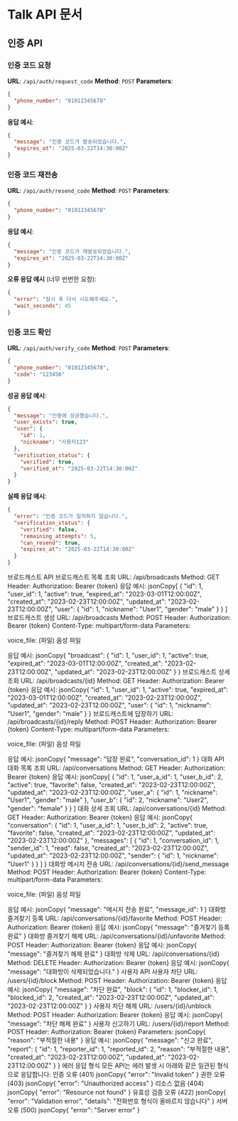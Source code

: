 # Talk API 문서

## 인증 API

### 인증 코드 요청

**URL**: `/api/auth/request_code`
**Method**: `POST`
**Parameters**:
```json
{
  "phone_number": "01012345678"
}
```

**응답 예시**:
```json
{
  "message": "인증 코드가 발송되었습니다.",
  "expires_at": "2025-03-22T14:30:00Z"
}
```

### 인증 코드 재전송

**URL**: `/api/auth/resend_code`
**Method**: `POST`
**Parameters**:
```json
{
  "phone_number": "01012345678"
}
```

**응답 예시**:
```json
{
  "message": "인증 코드가 재발송되었습니다.",
  "expires_at": "2025-03-22T14:30:00Z"
}
```

**오류 응답 예시** (너무 빈번한 요청):
```json
{
  "error": "잠시 후 다시 시도해주세요.",
  "wait_seconds": 45
}
```

### 인증 코드 확인

**URL**: `/api/auth/verify_code`
**Method**: `POST`
**Parameters**:
```json
{
  "phone_number": "01012345678",
  "code": "123456"
}
```

**성공 응답 예시**:
```json
{
  "message": "인증에 성공했습니다.",
  "user_exists": true,
  "user": {
    "id": 1,
    "nickname": "사용자123"
  },
  "verification_status": {
    "verified": true,
    "verified_at": "2025-03-22T14:30:00Z"
  }
}
```

**실패 응답 예시**:
```json
{
  "error": "인증 코드가 일치하지 않습니다.",
  "verification_status": {
    "verified": false,
    "remaining_attempts": 5,
    "can_resend": true,
    "expires_at": "2025-03-22T14:30:00Z"
  }
}
```

브로드캐스트 API
브로드캐스트 목록 조회
URL: /api/broadcasts
Method: GET
Header: Authorization: Bearer {token}
응답 예시:
jsonCopy[
  {
    "id": 1,
    "user_id": 1,
    "active": true,
    "expired_at": "2023-03-01T12:00:00Z",
    "created_at": "2023-02-23T12:00:00Z",
    "updated_at": "2023-02-23T12:00:00Z",
    "user": {
      "id": 1,
      "nickname": "User1",
      "gender": "male"
    }
  }
]
브로드캐스트 생성
URL: /api/broadcasts
Method: POST
Header: Authorization: Bearer {token}
Content-Type: multipart/form-data
Parameters:

voice_file: (파일) 음성 파일

응답 예시:
jsonCopy{
  "broadcast": {
    "id": 1,
    "user_id": 1,
    "active": true,
    "expired_at": "2023-03-01T12:00:00Z",
    "created_at": "2023-02-23T12:00:00Z",
    "updated_at": "2023-02-23T12:00:00Z"
  }
}
브로드캐스트 상세 조회
URL: /api/broadcasts/{id}
Method: GET
Header: Authorization: Bearer {token}
응답 예시:
jsonCopy{
  "id": 1,
  "user_id": 1,
  "active": true,
  "expired_at": "2023-03-01T12:00:00Z",
  "created_at": "2023-02-23T12:00:00Z",
  "updated_at": "2023-02-23T12:00:00Z",
  "user": {
    "id": 1,
    "nickname": "User1",
    "gender": "male"
  }
}
브로드캐스트에 답장하기
URL: /api/broadcasts/{id}/reply
Method: POST
Header: Authorization: Bearer {token}
Content-Type: multipart/form-data
Parameters:

voice_file: (파일) 음성 파일

응답 예시:
jsonCopy{
  "message": "답장 완료",
  "conversation_id": 1
}
대화 API
대화 목록 조회
URL: /api/conversations
Method: GET
Header: Authorization: Bearer {token}
응답 예시:
jsonCopy[
  {
    "id": 1,
    "user_a_id": 1,
    "user_b_id": 2,
    "active": true,
    "favorite": false,
    "created_at": "2023-02-23T12:00:00Z",
    "updated_at": "2023-02-23T12:00:00Z",
    "user_a": {
      "id": 1,
      "nickname": "User1",
      "gender": "male"
    },
    "user_b": {
      "id": 2,
      "nickname": "User2",
      "gender": "female"
    }
  }
]
대화 상세 조회
URL: /api/conversations/{id}
Method: GET
Header: Authorization: Bearer {token}
응답 예시:
jsonCopy{
  "conversation": {
    "id": 1,
    "user_a_id": 1,
    "user_b_id": 2,
    "active": true,
    "favorite": false,
    "created_at": "2023-02-23T12:00:00Z",
    "updated_at": "2023-02-23T12:00:00Z"
  },
  "messages": [
    {
      "id": 1,
      "conversation_id": 1,
      "sender_id": 1,
      "read": false,
      "created_at": "2023-02-23T12:00:00Z",
      "updated_at": "2023-02-23T12:00:00Z",
      "sender": {
        "id": 1,
        "nickname": "User1"
      }
    }
  ]
}
대화방 메시지 전송
URL: /api/conversations/{id}/send_message
Method: POST
Header: Authorization: Bearer {token}
Content-Type: multipart/form-data
Parameters:

voice_file: (파일) 음성 파일

응답 예시:
jsonCopy{
  "message": "메시지 전송 완료",
  "message_id": 1
}
대화방 즐겨찾기 등록
URL: /api/conversations/{id}/favorite
Method: POST
Header: Authorization: Bearer {token}
응답 예시:
jsonCopy{
  "message": "즐겨찾기 등록 완료"
}
대화방 즐겨찾기 해제
URL: /api/conversations/{id}/unfavorite
Method: POST
Header: Authorization: Bearer {token}
응답 예시:
jsonCopy{
  "message": "즐겨찾기 해제 완료"
}
대화방 삭제
URL: /api/conversations/{id}
Method: DELETE
Header: Authorization: Bearer {token}
응답 예시:
jsonCopy{
  "message": "대화방이 삭제되었습니다."
}
사용자 API
사용자 차단
URL: /users/{id}/block
Method: POST
Header: Authorization: Bearer {token}
응답 예시:
jsonCopy{
  "message": "차단 완료",
  "block": {
    "id": 1,
    "blocker_id": 1,
    "blocked_id": 2,
    "created_at": "2023-02-23T12:00:00Z",
    "updated_at": "2023-02-23T12:00:00Z"
  }
}
사용자 차단 해제
URL: /users/{id}/unblock
Method: POST
Header: Authorization: Bearer {token}
응답 예시:
jsonCopy{
  "message": "차단 해제 완료"
}
사용자 신고하기
URL: /users/{id}/report
Method: POST
Header: Authorization: Bearer {token}
Parameters:
jsonCopy{
  "reason": "부적절한 내용"
}
응답 예시:
jsonCopy{
  "message": "신고 완료",
  "report": {
    "id": 1,
    "reporter_id": 1,
    "reported_id": 2,
    "reason": "부적절한 내용",
    "created_at": "2023-02-23T12:00:00Z",
    "updated_at": "2023-02-23T12:00:00Z"
  }
}
에러 응답 형식
모든 API는 에러 발생 시 아래와 같은 일관된 형식으로 응답합니다:
인증 오류 (401)
jsonCopy{
  "error": "Invalid token"
}
권한 오류 (403)
jsonCopy{
  "error": "Unauthorized access"
}
리소스 없음 (404)
jsonCopy{
  "error": "Resource not found"
}
유효성 검증 오류 (422)
jsonCopy{
  "error": "Validation error",
  "details": "전화번호 형식이 올바르지 않습니다"
}
서버 오류 (500)
jsonCopy{
  "error": "Server error"
}
